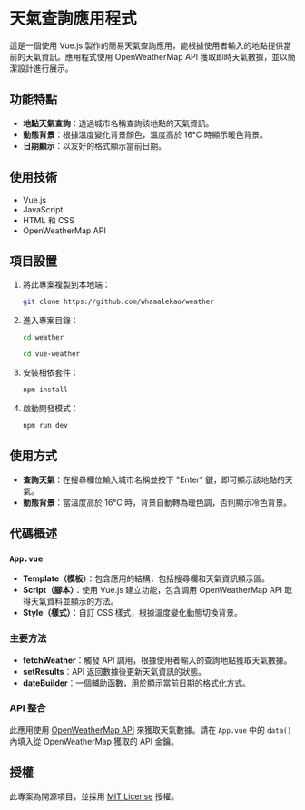 # 天氣查詢應用程式

這是一個使用 Vue.js 製作的簡易天氣查詢應用，能根據使用者輸入的地點提供當前的天氣資訊。應用程式使用 OpenWeatherMap API 獲取即時天氣數據，並以簡潔設計進行展示。

## 功能特點

- **地點天氣查詢**：透過城市名稱查詢該地點的天氣資訊。
- **動態背景**：根據溫度變化背景顏色，溫度高於 16°C 時顯示暖色背景。
- **日期顯示**：以友好的格式顯示當前日期。

## 使用技術

- Vue.js
- JavaScript
- HTML 和 CSS
- OpenWeatherMap API

## 項目設置

1. 將此專案複製到本地端：
    ```bash
    git clone https://github.com/whaaalekao/weather
    ```

2. 進入專案目錄：
    ```bash
    cd weather
    ```
   ```bash
   cd vue-weather
    ```

4. 安裝相依套件：
    ```bash
    npm install
    ```

5. 啟動開發模式：
    ```bash
    npm run dev
    ```

## 使用方式

- **查詢天氣**：在搜尋欄位輸入城市名稱並按下 "Enter" 鍵，即可顯示該地點的天氣。
- **動態背景**：當溫度高於 16°C 時，背景自動轉為暖色調，否則顯示冷色背景。

## 代碼概述

### `App.vue`

- **Template（模板）**：包含應用的結構，包括搜尋欄和天氣資訊顯示區。
- **Script（腳本）**：使用 Vue.js 建立功能，包含調用 OpenWeatherMap API 取得天氣資料並顯示的方法。
- **Style（樣式）**：自訂 CSS 樣式，根據溫度變化動態切換背景。

### 主要方法

- **fetchWeather**：觸發 API 調用，根據使用者輸入的查詢地點獲取天氣數據。
- **setResults**：API 返回數據後更新天氣資訊的狀態。
- **dateBuilder**：一個輔助函數，用於顯示當前日期的格式化方式。

### API 整合

此應用使用 [OpenWeatherMap API](https://openweathermap.org/api) 來獲取天氣數據。請在 `App.vue` 中的 `data()` 內填入從 OpenWeatherMap 獲取的 API 金鑰。

## 授權

此專案為開源項目，並採用 [MIT License](LICENSE) 授權。
